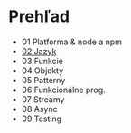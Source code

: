 # Prehľad

- 01 Platforma & node a npm
- [02 Jazyk](02_jazyk.md)
- 03 Funkcie
- 04 Objekty
- 05 Patterny
- 06 Funkcionálne prog.
- 07 Streamy
- 08 Async
- 09 Testing